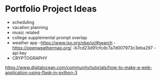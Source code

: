 
# Portfolio Project Ideas

- scheduling
- vacation planning
- music related
- college supplemental prompt overlap
- weather app 
    -https://www.iso.org/obp/ui/#search
    -https://openweathermap.org/
    -b7cd23d91cfcdc7a7d007973c3eba297 - api key
- CRYPTOGRAPHY

https://www.digitalocean.com/community/tutorials/how-to-make-a-web-application-using-flask-in-python-3
